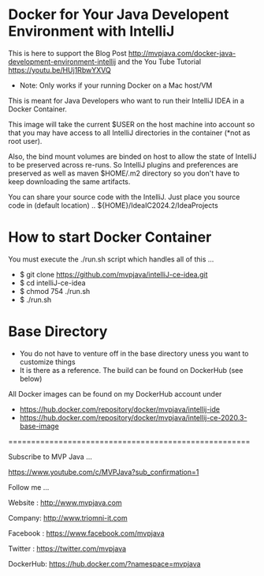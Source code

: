 # Docker for Your Java Developent Environment with IntelliJ

This is here to support the Blog Post http://mvpjava.com/docker-java-development-environment-intellij
and the You Tube Tutorial https://youtu.be/HUj1RbwYXVQ

+ Note: Only works if your running Docker on a Mac host/VM

This is meant for Java Developers who want to run their IntelliJ IDEA in a Docker Container.

This image will take the current $USER on the host machine into account so that you
may have access to all IntelliJ directories in the container (*not as root user). 

Also, the bind mount volumes
are binded on host to allow the state of IntelliJ to be preserved across re-runs.
So IntelliJ plugins and preferences are preserved as well as maven $HOME/.m2 directory
so you don't have to keep downloading the same artifacts.

You can share your source code with the IntelliJ. Just place you source code in (default location) ..
${HOME}/IdeaIC2024.2/IdeaProjects


# How to start Docker Container
You must execute the ./run.sh script which handles all of this ...

+ $ git clone https://github.com/mvpjava/intelliJ-ce-idea.git
+ $ cd intelliJ-ce-idea
+ $ chmod 754 ./run.sh
+ $ ./run.sh

# Base Directory
+ You do not have to venture off in the base directory uness you want to customize things
+ It is there as a reference. The build can be found on DockerHub (see below)

All Docker images can be found on my DockerHub account under 
+ https://hub.docker.com/repository/docker/mvpjava/intellij-ide
+ https://hub.docker.com/repository/docker/mvpjava/intellij-ce-2020.3-base-image

=====================================================

Subscribe to MVP Java ...

https://www.youtube.com/c/MVPJava?sub_confirmation=1

Follow me ...

Website  : http://www.mvpjava.com

Company: http://www.triomni-it.com

Facebook : https://www.facebook.com/mvpjava

Twitter  : https://twitter.com/mvpjava

DockerHub: https://hub.docker.com/?namespace=mvpjava
